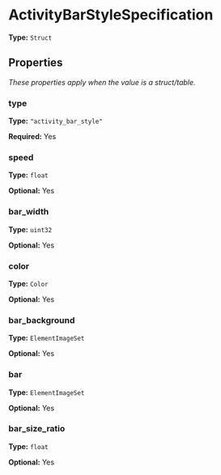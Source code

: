 # ActivityBarStyleSpecification

**Type:** `Struct`

## Properties

*These properties apply when the value is a struct/table.*

### type

**Type:** `"activity_bar_style"`

**Required:** Yes

### speed

**Type:** `float`

**Optional:** Yes

### bar_width

**Type:** `uint32`

**Optional:** Yes

### color

**Type:** `Color`

**Optional:** Yes

### bar_background

**Type:** `ElementImageSet`

**Optional:** Yes

### bar

**Type:** `ElementImageSet`

**Optional:** Yes

### bar_size_ratio

**Type:** `float`

**Optional:** Yes

